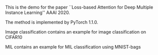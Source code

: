 This is the demo for the paper ``Loss-based Attention for Deep Multiple Instance Learning'' AAAI 2020.

The method is implemented by PyTorch 1.1.0.

Image classification contains an example for image classification on CIFAR10

MIL contains an example for MIL classification using MNIST-bags
